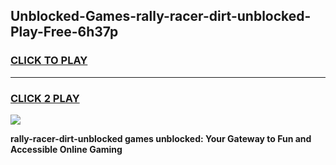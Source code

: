 
## Unblocked-Games-rally-racer-dirt-unblocked-Play-Free-6h37p
<h3>
<a href="https://premium76.site?title=rally-racer-dirt-unblocked&ref=23A">CLICK TO PLAY</a></h3>
<hr>

<h3>
<a href="https://premium76.site?title=rally-racer-dirt-unblocked&ref=23A">CLICK 2 PLAY</a>
  
</h3>

<a href="https://premium76.site?title=rally-racer-dirt-unblocked&ref=23A"><img src="https://clearcache.store/games.png"></a>


**rally-racer-dirt-unblocked games unblocked: Your Gateway to Fun and Accessible Online Gaming**
